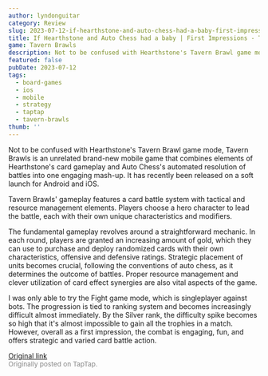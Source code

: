 ```yaml
---
author: lyndonguitar
category: Review
slug: 2023-07-12-if-hearthstone-and-auto-chess-had-a-baby-first-impressions-tavern-brawls
title: If Hearthstone and Auto Chess had a baby | First Impressions - Tavern Brawls
game: Tavern Brawls
description: Not to be confused with Hearthstone's Tavern Brawl game mode, Tavern Brawls is an unrelated brand-new mobile game that combines elements of Hearthstone's card gameplay and Auto Chess's automated resolution of battles into one engaging mash-up. It has recently been released on a soft launch for Android and iOS.
featured: false
pubDate: 2023-07-12
tags:
  - board-games
  - ios
  - mobile
  - strategy
  - taptap
  - tavern-brawls
thumb: ''
---
```


Not to be confused with Hearthstone's Tavern Brawl game mode, Tavern Brawls is an unrelated brand-new mobile game that combines elements of Hearthstone's card gameplay and Auto Chess's automated resolution of battles into one engaging mash-up. It has recently been released on a soft launch for Android and iOS.

Tavern Brawls' gameplay features a card battle system with tactical and resource management elements. Players choose a hero character to lead the battle, each with their own unique characteristics and modifiers.

The fundamental gameplay revolves around a straightforward mechanic. In each round, players are granted an increasing amount of gold, which they can use to purchase and deploy randomized cards with their own characteristics, offensive and defensive ratings. Strategic placement of units becomes crucial, following the conventions of auto chess, as it determines the outcome of battles. Proper resource management and clever utilization of card effect synergies are also vital aspects of the game.

I was only able to try the Fight game mode, which is singleplayer against bots. The progression is tied to ranking system and becomes increasingly difficult almost immediately. By the Silver rank, the difficulty spike becomes so high that it's almost impossible to gain all the trophies in a match. However, overall as a first impression, the combat is engaging, fun, and offers strategic and varied card battle action.

[Original link](https://m.taptap.io/post/5986473?share_id=2fd8f7291be8&utm_medium=share&utm_source=discord)<br><span style="font-size: 0.95em; color: #888;">Originally posted on TapTap.</span>